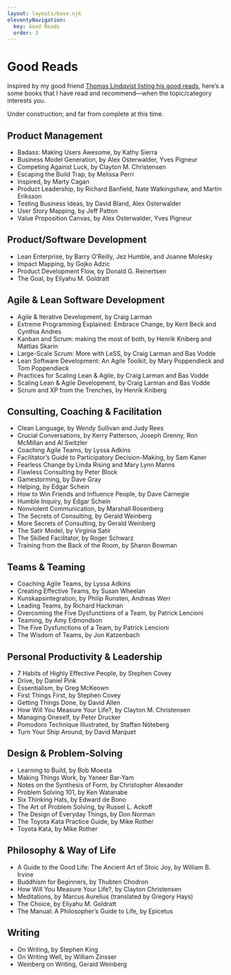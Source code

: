 ```yaml
---
layout: layouts/base.njk
eleventyNavigation:
  key: Good Reads
  order: 3
---
```

# Good Reads

Inspired by my good friend [Thomas Lindqvist listing his good reads](http://www.thomaslindqvist.com/blogg/literature), here’s a some books that I have read and recommend—when the topic/category interests you.

<div class="message-box">
	Under construction; and far from complete at this time.
</div>

## Product Management

* Badass: Making Users Awesome, by Kathy Sierra
* Business Model Generation, by Alex Osterwalder, Yves Pigneur
* Competing Against Luck, by Clayton M. Christensen
* Escaping the Build Trap, by Melissa Perri
* Inspired, by Marty Cagan
* Product Leadership, by Richard Banfield, Nate Walkingshaw, and Martin Eriksson
* Testing Business Ideas, by David Bland, Alex Osterwalder
* User Story Mapping, by Jeff Patton
* Value Proposition Canvas, by Alex Osterwalder, Yves Pigneur

## Product/Software Development

* Lean Enterprise, by Barry O’Reilly, Jez Humble, and Joanne Molesky
* Impact Mapping, by Gojko Adzic
* Product Development Flow, by Donald G. Reinertsen
* The Goal, by Eliyahu M. Goldratt

## Agile & Lean Software Development

* Agile & Iterative Development, by Craig Larman
* Extreme Programming Explained: Embrace Change, by Kent Beck and Cynthia Andres
* Kanban and Scrum: making the most of both, by Henrik Kniberg and Mattias Skarin
* Large-Scale Scrum: More with LeSS, by Craig Larman and Bas Vodde
* Lean Software Development: An Agile Toolkit, by Mary Poppendieck and Tom Poppendieck
* Practices for Scaling Lean & Agile, by Craig Larman and Bas Vodde
* Scaling Lean & Agile Development, by Craig Larman and Bas Vodde
* Scrum and XP from the Trenches, by Henrik Kniberg

## Consulting, Coaching & Facilitation

* Clean Language, by Wendy Sullivan and Judy Rees
* Crucial Conversations, by Kerry Patterson, Joseph Grenny, Ron McMillan and Al Switzler
* Coaching Agile Teams, by Lyssa Adkins
* Facilitator’s Guide to Participatory Decision-Making, by Sam Kaner
* Fearless Change by Linda Rising and Mary Lynn Manns
* Flawless Consulting by Peter Block
* Gamestorming, by Dave Gray
* Helping, by Edgar Schein
* How to Win Friends and Influence People, by Dave Carnegie
* Humble Inquiry, by Edgar Schein
* Nonviolent Communication, by Marshall Rosenberg
* The Secrets of Consulting, by Gerald Weinberg
* More Secrets of Consulting, by Gerald Weinberg
* The Satir Model, by Virginia Satir
* The Skilled Facilitator, by Roger Schwarz
* Training from the Back of the Room, by Sharon Bowman

## Teams & Teaming

* Coaching Agile Teams, by Lyssa Adkins
* Creating Effective Teams, by Susan Wheelan
* Kunskapsintegration, by Philip Runsten, Andreas Werr
* Leading Teams, by Richard Hackman
* Overcoming the Five Dysfunctions of a Team, by Patrick Lencioni
* Teaming, by Amy Edmondson
* The Five Dysfunctions of a Team, by Patrick Lencioni
* The Wisdom of Teams, by Jon Katzenbach

## Personal Productivity & Leadership

* 7 Habits of Highly Effective People, by Stephen Covey
* Drive, by Daniel Pink
* Essentialism, by Greg McKeown
* First Things First, by Stephen Covey
* Getting Things Done, by David Allen
* How Will You Measure Your Life?, by Clayton M. Christensen
* Managing Oneself, by Peter Drucker
* Pomodoro Technique Illustrated, by Staffan Nöteberg
* Turn Your Ship Around, by David Marquet

## Design & Problem-Solving

* Learning to Build, by Bob Moesta
* Making Things Work, by Yaneer Bar-Yam
* Notes on the Synthesis of Form, by Christopher Alexander
* Problem Solving 101, by Ken Watanabe
* Six Thinking Hats, by Edward de Bono
* The Art of Problem Solving, by Russel L. Ackoff
* The Design of Everyday Things, by Don Norman
* The Toyota Kata Practice Guide, by Mike Rother
* Toyota Kata, by Mike Rother

## Philosophy & Way of Life

* A Guide to the Good Life: The Ancient Art of Stoic Joy, by William B. Irvine
* Buddhism for Beginners, by Thubten Chodron
* How Will You Measure Your Life?, by Clayton Christensen
* Meditations, by Marcus Aurelius (translated by Gregory Hays)
* The Choice, by Eliyahu M. Goldratt
* The Manual: A Philosopher’s Guide to Life, by Epicetus

## Writing

* On Writing, by Stephen King
* On Writing Well, by William Zinsser
* Weinberg on Writing, Gerald Weinberg
